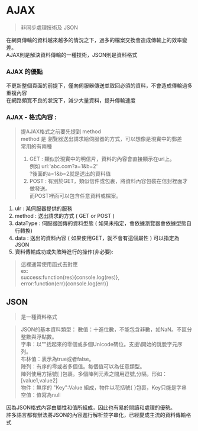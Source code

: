 # AJAX
> 非同步處理技術及 JSON

在網頁傳輸的資料越來越多的情況之下，過多的檔案交換會造成傳輸上的效率變差。\
AJAX則是解決資料傳輸的一種技術，JSON則是資料格式
### AJAX 的優點
不更新整個頁面的前提下，僅向伺服器傳送並取回必須的資料，不會造成傳輸過多重複內容 \
在網路頻寬不良的狀況下，減少大量資料，提升傳輸速度

### AJAX - 格式內容 :

> 提AJAX格式之前要先提到 method \
> method 是 瀏覽器送出請求給伺服器的方式，可以想像是現實中的郵差\
> 常用的有兩種
> 1. GET : 類似於現實中的明信片，資料的內容會直接顯示在url上。\
例如 url:'abc.com?a=1&b=2'\
?後面的a=1&b=2就是送出的資料值
> 2. POST : 有別於GET，類似信件或包裹，將資料內容包裝在信封裡面才做發送。\
          而POST裡面可以包含任意資料或檔案。

1. ulr : 某伺服器提供的服務
1. method : 送出請求的方式 ( GET or POST )
3. dataType : 伺服器回傳的資料型態 ( 如果未指定，會依據瀏覽器會依據型態自行轉換)
4. data : 送出的資料內容 ( 如果使用GET，就不會有這個屬性 ) 可以指定為JSON
5. 資料傳輸成功或失敗時進行的操作(非必要):
> 這裡通常使用函式去對應\
> ex:\
> success:function(res){console.log(res)}, \
> error:function(err){console.log(err)}

## JSON
> 是一種資料格式

>JSON的基本資料類型：
>數值：十進位數，不能包含非數，如NaN。不區分整數與浮點數。\
>字串：以""括起來的零個或多個Unicode碼位。支援\開始的跳脫字元序列。\
>布林值：表示為true或者false。\
>陣列：有序的零或者多個值。每個值可以為任意類型。\
    陣列使用方括號[ ]包裹。多個陣列元素之間用逗號,分隔，形如：[value1,value2]\
>物件：無序的 "Key":Value 組成，物件以花括號{ }包裹，Key只能是字串\
>空值：值寫為null

因為JSON格式內容由屬性和值所組成，因此也有易於閱讀和處理的優勢。 \
許多語言都有辦法將JSON的內容進行解析並字串化，已經變成主流的資料傳輸格式

